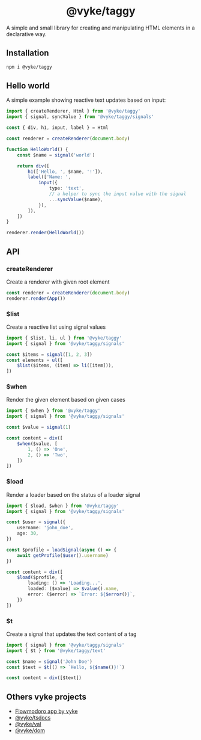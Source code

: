 <div align="center">
	<h1>
		@vyke/taggy
	</h1>
</div>

A simple and small library for creating and manipulating HTML elements in a declarative way.

## Installation

```sh
npm i @vyke/taggy
```

## Hello world

A simple example showing reactive text updates based on input:

```ts
import { createRenderer, Html } from '@vyke/taggy'
import { signal, syncValue } from '@vyke/taggy/signals'

const { div, h1, input, label } = Html

const renderer = createRenderer(document.body)

function HelloWorld() {
	const $name = signal('world')

	return div([
		h1(['Hello, ', $name, '!']),
		label(['Name: ',
			input({
				type: 'text',
				// a helper to sync the input value with the signal
				...syncValue($name),
			}),
		]),
	])
}

renderer.render(HelloWorld())
```

## API

### createRenderer

Create a renderer with given root element

```ts
const renderer = createRenderer(document.body)
renderer.render(App())
```

### $list

Create a reactive list using signal values

```ts
import { $list, li, ul } from '@vyke/taggy'
import { signal } from '@vyke/taggy/signals'

const $items = signal([1, 2, 3])
const elements = ul([
	$list($items, (item) => li([item])),
])
```

### $when

Render the given element based on given cases

```ts
import { $when } from '@vyke/taggy'
import { signal } from '@vyke/taggy/signals'

const $value = signal(1)

const content = div([
	$when($value, [
		1, () => 'One',
		2, () => 'Two',
	])
])
```

### $load

Render a loader based on the status of a loader signal

```ts
import { $load, $when } from '@vyke/taggy'
import { signal } from '@vyke/taggy/signals'

const $user = signal({
	username: 'john_doe',
	age: 30,
})

const $profile = loadSignal(async () => {
	await getProfile($user().username)
})

const content = div([
	$load($profile, {
		loading: () => 'Loading...',
		loaded: ($value) => $value().name,
		error: ($error) => `Error: ${$error()}`,
	})
])
```

### $t

Create a signal that updates the text content of a tag

```ts
import { signal } from '@vyke/taggy/signals'
import { $t } from '@vyke/taggy/text'

const $name = signal('John Doe')
const $text = $t(() => `Hello, ${$name()}!`)

const content = div([$text])
```

## Others vyke projects

- [Flowmodoro app by vyke](https://github.com/albizures/vyke-flowmodoro)
- [@vyke/tsdocs](https://github.com/albizures/vyke-tsdocs)
- [@vyke/val](https://github.com/albizures/vyke-val)
- [@vyke/dom](https://github.com/albizures/vyke-dom)
